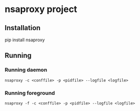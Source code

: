 # nsaproxy project

## Installation

pip install nsaproxy

## Running

### Running daemon

`nsaproxy -c <conffile> -p <pidfile> --logfile <logfile>`

### Running foreground

`nsaproxy -f -c <conffile> -p <pidfile> --logfile <logfile>`

